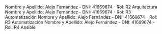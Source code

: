 Nombre y Apellido: Alejo Fernández - DNI: 41669674 - Rol: R2 Arquitectura
Nombre y Apellido: Alejo Fernández - DNI: 41669674 - Rol: R3 Automatización
Nombre y Apellido: Alejo Fernández - DNI: 41669674 - Rol: R3 Automatización
Nombre y Apellido: Alejo Fernández - DNI: 41669674 - Rol: R4 Ansible
